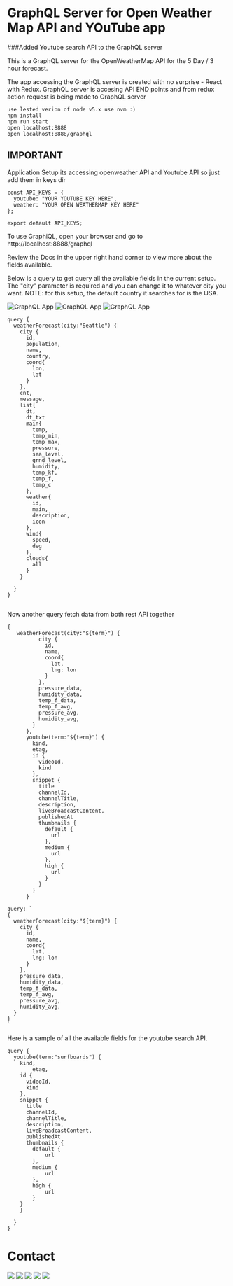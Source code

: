 # GraphQL Server for Open Weather Map API and YOuTube app

###Added Youtube search API to the GraphQL server

This is a GraphQL server for the OpenWeatherMap API for the 5 Day / 3 hour forecast.

 

The app accessing the GraphQL server is created with no surprise - React with Redux.
GraphQL server is accesing API END points and from redux action request is being made to GraphQL server 
```
use lested verion of node v5.x use nvm :)
npm install
npm run start
open localhost:8888
open localhost:8888/graphql

```


## IMPORTANT
Application Setup
its accessing openweather API and Youtube API so just add them in keys dir 

```
const API_KEYS = {
  youtube: "YOUR YOUTUBE KEY HERE",
  weather: "YOUR OPEN WEATHERMAP KEY HERE"
};

export default API_KEYS;

```

To use GraphiQL, open your browser and go to http://localhost:8888/graphql

Review the Docs in the upper right hand corner to view more about the fields available.

Below is a query to get query all the available fields in the current setup.  The "city" parameter is required and you can change it to whatever city you want.  NOTE: for this setup, the default country it searches for is the USA.


![GraphQL App](snaps/app1.png)
![GraphQL App](snaps/app2.png)
![GraphQL App](snaps/app3.png)

```
query {
  weatherForecast(city:"Seattle") {
    city {
      id,
      population,
      name,
      country,
      coord{
        lon,
        lat
      }
    },
    cnt,
    message,
    list{
      dt,
      dt_txt
      main{
        temp,
        temp_min,
        temp_max,
        pressure,
        sea_level,
        grnd_level,
        humidity,
        temp_kf,
        temp_f,
        temp_c
      },
      weather{
        id,
        main,
        description,
        icon
      },
      wind{
        speed,
        deg
      },
      clouds{
        all
      }
    }

  }
}


```
Now another query fetch data from both rest API together

```
{
   weatherForecast(city:"${term}") {
          city {
            id,
            name,
            coord{
              lat,
              lng: lon
            }
          },
          pressure_data,
          humidity_data,
          temp_f_data,
          temp_f_avg,
          pressure_avg,
          humidity_avg,
        }
      },
      youtube(term:"${term}") {
        kind,
        etag,
        id {
          videoId,
          kind
        },
        snippet {
          title
          channelId,
          channelTitle,
          description,
          liveBroadcastContent,
          publishedAt
          thumbnails {
            default {
              url
            },
            medium {
              url
            },
            high {
              url
            }
          }
        }
      }
```

```
query: `
{
  weatherForecast(city:"${term}") {
    city {
      id,
      name,
      coord{
        lat,
        lng: lon
      }
    },
    pressure_data,
    humidity_data,
    temp_f_data,
    temp_f_avg,
    pressure_avg,
    humidity_avg,
  }
}
`
```

Here is a sample of all the available fields for the youtube search API.

```
query {
  youtube(term:"surfboards") {
    kind,
		etag,
    id {
      videoId,
      kind
    },
    snippet {
      title
      channelId,
      channelTitle,
      description,
      liveBroadcastContent,
      publishedAt
      thumbnails {
      	default {
        	url
      	},
      	medium {
        	url
      	},
      	high {
        	url
      	}
    }
    }

  }
}
```


Contact
====================
[<img src="https://s3-us-west-2.amazonaws.com/martinsocial/MARTIN2.png" />](http://gennexttraining.herokuapp.com/)
[<img src="https://s3-us-west-2.amazonaws.com/martinsocial/github.png" />](https://github.com/tkssharma)
[<img src="https://s3-us-west-2.amazonaws.com/martinsocial/mail.png" />](mailto:tarun.softengg@gmail.com)
[<img src="https://s3-us-west-2.amazonaws.com/martinsocial/linkedin.png" />](https://www.linkedin.com/in/tkssharma)
[<img src="https://s3-us-west-2.amazonaws.com/martinsocial/twitter.png" />](https://twitter.com/tkssharma)